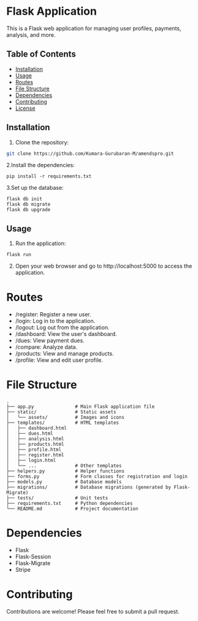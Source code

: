 # Flask Application

This is a Flask web application for managing user profiles, payments, analysis, and more.

## Table of Contents

- [Installation](#installation)
- [Usage](#usage)
- [Routes](#routes)
- [File Structure](#file-structure)
- [Dependencies](#dependencies)
- [Contributing](#contributing)
- [License](#license)

## Installation

1. Clone the repository:

```bash
git clone https://github.com/Kumara-Gurubaran-M/amendspro.git
```
2.Install the dependencies:
```
pip install -r requirements.txt
```
3.Set up the database:
```
flask db init
flask db migrate
flask db upgrade
```
## Usage
1. Run the application:

```
flask run
```
2. Open your web browser and go to http://localhost:5000 to access the application.
# Routes
- /register: Register a new user.
- /login: Log in to the application.
- /logout: Log out from the application.
- /dashboard: View the user's dashboard.
- /dues: View payment dues.
- /compare: Analyze data.
- /products: View and manage products.
- /profile: View and edit user profile.
# File Structure
```
.
├── app.py               # Main Flask application file
├── static/              # Static assets
│   └── assets/          # Images and icons
├── templates/           # HTML templates
│   ├── dashboard.html
│   ├── dues.html
│   ├── analysis.html
│   ├── products.html
│   ├── profile.html
│   ├── register.html
│   ├── login.html
│   └── ...              # Other templates
├── helpers.py           # Helper functions
├── forms.py             # Form classes for registration and login
├── models.py            # Database models
├── migrations/          # Database migrations (generated by Flask-Migrate)
├── tests/               # Unit tests
├── requirements.txt     # Python dependencies
└── README.md            # Project documentation
```
# Dependencies
- Flask
- Flask-Session
- Flask-Migrate
- Stripe
# Contributing
Contributions are welcome! Please feel free to submit a pull request.
